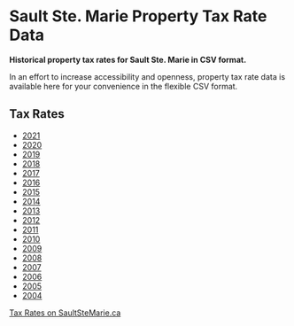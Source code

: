 # Sault Ste. Marie Property Tax Rate Data

**Historical property tax rates for Sault Ste. Marie in CSV format.**

In an effort to increase accessibility and openness,
property tax rate data is available here for your convenience
in the flexible CSV format.

## Tax Rates

-   [2021](taxRates2021.csv)
-   [2020](taxRates2020.csv)
-   [2019](taxRates2019.csv)
-   [2018](taxRates2018.csv)
-   [2017](taxRates2017.csv)
-   [2016](taxRates2016.csv)
-   [2015](taxRates2015.csv)
-   [2014](taxRates2014.csv)
-   [2013](taxRates2013.csv)
-   [2012](taxRates2012.csv)
-   [2011](taxRates2011.csv)
-   [2010](taxRates2010.csv)
-   [2009](taxRates2009.csv)
-   [2008](taxRates2008.csv)
-   [2007](taxRates2007.csv)
-   [2006](taxRates2006.csv)
-   [2005](taxRates2005.csv)
-   [2004](taxRates2004.csv)

[Tax Rates on SaultSteMarie.ca](https://saultstemarie.ca/City-Hall/City-Departments/Corporate-Services/Finance/Property-Tax/Tax-Rates.aspx)
